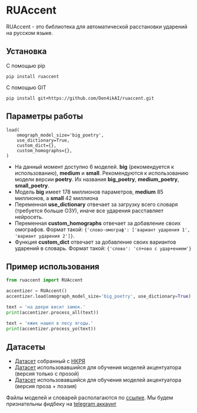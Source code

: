 # RUAccent

RUAccent - это библиотека для автоматической расстановки ударений на русском языке. 

## Установка
   С помощью pip
   ```
   pip install ruaccent
   ```
   С помощью GIT
   ```
   pip install git+https://github.com/Den4ikAI/ruaccent.git
   ```
## Параметры работы

    load(
        omograph_model_size='big_poetry',
        use_dictionary=True,
        custom_dict={},
        custom_homographs={},
    )

 - На данный момент доступно 6 моделей. **big** (рекомендуется к использованию), **medium** и **small**. Рекомендуются к использованию модели версии **poetry**. Их названия **big_poetry**, **medium_poetry**, **small_poetry**.
 - Модель **big** имеет 178 миллионов параметров, **medium** 85 миллионов, а **small** 42 миллиона
 - Переменная **use_dictionary** отвечает за загрузку всего словаря (требуется больше ОЗУ), иначе все ударения расставляет нейросеть. 
 - Переменная **custom_homographs** отвечает за добавление своих омографов. Формат такой: `{'слово-омограф': ['вариант ударения 1', 'вариант ударения 2']}`. 
 - Функция **custom_dict** отвечает за добавление своих вариантов ударений в словарь. Формат такой: `{'слово': 'сл+ово с удар+ением'}`


## Пример использования
```python
from ruaccent import RUAccent

accentizer = RUAccent()
accentizer.load(omograph_model_size='big_poetry', use_dictionary=True)

text = 'на двери висит замок.'
print(accentizer.process_all(text))

text = 'ежик нашел в лесу ягоды.'
print(accentizer.process_yo(text))
```

## Датасеты

- [Датасет](https://huggingface.co/datasets/TeraTTS/nkrja_raw) собранный с [НКРЯ](https://ruscorpora.ru/)
- [Датасет](https://huggingface.co/datasets/TeraTTS/stress_dataset_sft_proza) использовавшийся для обучения моделей акцентуатора (версия только с прозой)
- [Датасет](https://huggingface.co/datasets/TeraTTS/stress_dataset_sft_poetry) использовавшийся для обучения моделей акцентуатора (версия проза + поэзия)

Файлы моделей и словарей располагаются по [ссылке](https://huggingface.co/TeraTTS/accentuator). Мы будем признательны фидбеку на [telegram аккаунт](https://t.me/chckdskeasfsd)
